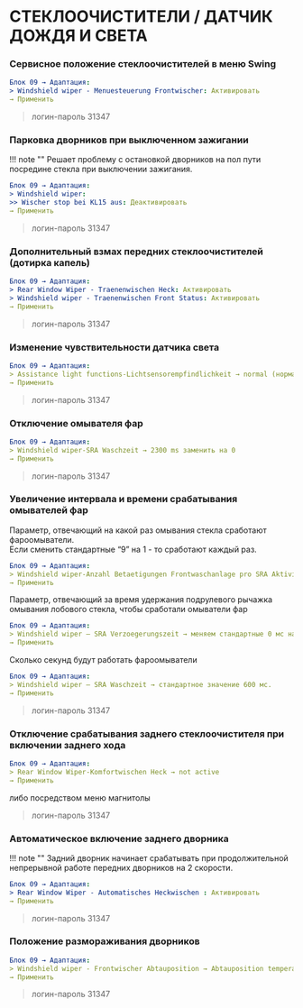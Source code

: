 # СТЕКЛООЧИСТИТЕЛИ / ДАТЧИК ДОЖДЯ И СВЕТА

### Сервисное положение стеклоочистителей в меню Swing
``` yaml
Блок 09 → Адаптация:
> Windshield wiper - Menuesteuerung Frontwischer: Активировать
→ Применить
```
> логин-пароль 31347

### Парковка дворников при выключенном зажигании

!!! note ""
    Решает проблему с остановкой дворников на пол пути посредине стекла при выключении зажигания.
``` yaml
Блок 09 → Адаптация:
> Windshield wiper:
>> Wischer stop bei KL15 aus: Деактивировать
→ Применить
```
> логин-пароль 31347

### Дополнительный взмах передних стеклоочистителей (дотирка капель)
``` yaml
Блок 09 → Адаптация:
> Rear Window Wiper - Traenenwischen Heck: Активировать
> Windshield wiper - Traenenwischen Front Status: Активировать
→ Применить
```
> логин-пароль 31347

### Изменение чувствительности датчика света
``` yaml
Блок 09 → Адаптация:
> Assistance light functions-Lichtsensorempfindlichkeit → normal (нормально) изменить на "non sensitive" (не чувствителен)
→ Применить
```
> логин-пароль 31347

### Отключение омывателя фар
``` yaml
Блок 09 → Адаптация:
> Windshield wiper-SRA Waschzeit → 2300 ms заменить на 0
→ Применить
```
> логин-пароль 31347

### Увеличение интервала и времени срабатывания омывателей фар

Параметр, отвечающий на какой раз омывания стекла сработают фароомыватели.  
Если сменить стандартные “9” на 1 - то сработают каждый раз.  
``` yaml
Блок 09 → Адаптация:
> Windshield wiper-Anzahl Betaetigungen Frontwaschanlage pro SRA Aktivierung → вводим «15»
→ Применить
```

Параметр, отвечающий за время удержания подрулевого рычажка омывания лобового стекла, чтобы сработали омыватели фар
``` yaml
Блок 09 → Адаптация:
> Windshield wiper — SRA Verzoegerungszeit → меняем стандартные 0 мс на, к примеру, 1500 мс (1,5 сек)
→ Применить
```

Сколько секунд будут работать фароомыватели
``` yaml
Блок 09 → Адаптация:
> Windshield wiper — SRA Waschzeit → стандартное значение 600 мс.
→ Применить
```
> логин-пароль 31347

### Отключение срабатывания заднего стеклоочистителя при включении заднего хода
``` yaml
Блок 09 → Адаптация:
> Rear Window Wiper-Komfortwischen Heck → not active
→ Применить
```
либо посредством меню магнитолы

> логин-пароль 31347

### Автоматическое включение заднего дворника

!!! note ""
    Задний дворник начинает срабатывать при продолжительной непрерывной работе передних дворников на 2 скорости.
``` yaml
Блок 09 → Адаптация:
> Rear Window Wiper - Automatisches Heckwischen : Активировать
→ Применить
```
> логин-пароль 31347

### Положение размораживания дворников
``` yaml
Блок 09 → Адаптация:
> Windshield wiper - Frontwischer Abtauposition → Abtauposition temperaturunabhaengig Referenzwischen 
→ Применить
```
> логин-пароль 31347
